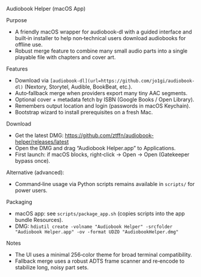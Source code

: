 Audiobook Helper (macOS App)

Purpose

- A friendly macOS wrapper for audiobook-dl with a guided interface and built‑in installer to help non‑technical users download audiobooks for offline use.
- Robust merge feature to combine many small audio parts into a single playable file with chapters and cover art.

Features

- Download via `[audiobook-dl](url=https://github.com/jo1gi/audiobook-dl)` (Nextory, Storytel, Audible, BookBeat, etc.).
- Auto‑fallback merge when providers export many tiny AAC segments.
- Optional cover + metadata fetch by ISBN (Google Books / Open Library).
- Remembers output location and login (passwords in macOS Keychain).
- Bootstrap wizard to install prerequisites on a fresh Mac.

Download

- Get the latest DMG: https://github.com/ztffn/audiobook-helper/releases/latest
- Open the DMG and drag “Audiobook Helper.app” to Applications.
- First launch: if macOS blocks, right‑click → Open → Open (Gatekeeper bypass once).

Alternative (advanced):

- Command‑line usage via Python scripts remains available in `scripts/` for power users.

Packaging

- macOS app: see `scripts/package_app.sh` (copies scripts into the app bundle Resources).
- DMG: `hdiutil create -volname "Audiobook Helper" -srcfolder "Audiobook Helper.app" -ov -format UDZO "AudiobookHelper.dmg"`

Notes

- The UI uses a minimal 256‑color theme for broad terminal compatibility.
- Fallback merge uses a robust ADTS frame scanner and re‑encode to stabilize long, noisy part sets.
